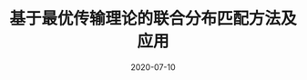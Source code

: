 ---
title: "基于最优传输理论的联合分布匹配方法及应用"
collection: journals
permalink: /publication/Jiyu
date: 2020-07-10
year: "2020"
venue: "计算机学报"
city: 
state: ""
thumbnail: "jiyu.png"
teaser : 
authors: "曹杰彰，莫朗元，杜卿，国雍，赵沛霖，黄俊洲，谭明奎"
bibtex: Jiyu.txt
uri: jiyu.pdf
arxiv: 
project: 
source:
poster: 
data:
---